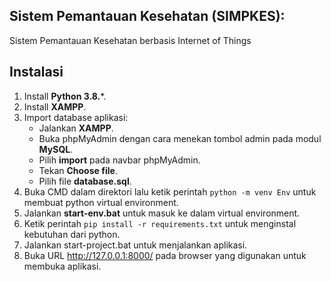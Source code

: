 ## Sistem Pemantauan Kesehatan (SIMPKES):

Sistem Pemantauan Kesehatan berbasis Internet of Things

## Instalasi

1. Install **Python 3.8.***.
2. Install **XAMPP**.
3. Import database aplikasi:
   - Jalankan **XAMPP**.
   - Buka phpMyAdmin dengan cara menekan tombol admin pada modul **MySQL**.
   - Pilih **import** pada navbar phpMyAdmin.
   - Tekan **Choose file**.
   - Pilih file **database.sql**.
4. Buka CMD dalam direktori lalu ketik perintah `python -m venv Env` untuk membuat python virtual environment.
5. Jalankan **start-env.bat** untuk masuk ke dalam virtual environment.
6. Ketik perintah `pip install -r requirements.txt` untuk menginstal kebutuhan dari python.
7. Jalankan start-project.bat untuk menjalankan aplikasi.
8. Buka URL http://127.0.0.1:8000/ pada browser yang digunakan untuk membuka aplikasi.
